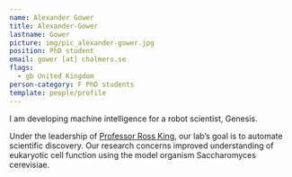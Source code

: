 ```yaml
---
name: Alexander Gower
title: Alexander-Gower
lastname: Gower
picture: img/pic_alexander-gower.jpg
position: PhD student
email: gower [at] chalmers.se
flags:
  - gb United Kingdom
person-category: F PhD students
template: people/profile
---
```

I am developing machine intelligence for a robot scientist, Genesis.

Under the leadership of [Professor Ross King](/labs/king-lab/), our lab’s goal is to automate scientific discovery. Our research concerns improved understanding of eukaryotic cell function using the model organism Saccharomyces cerevisiae.